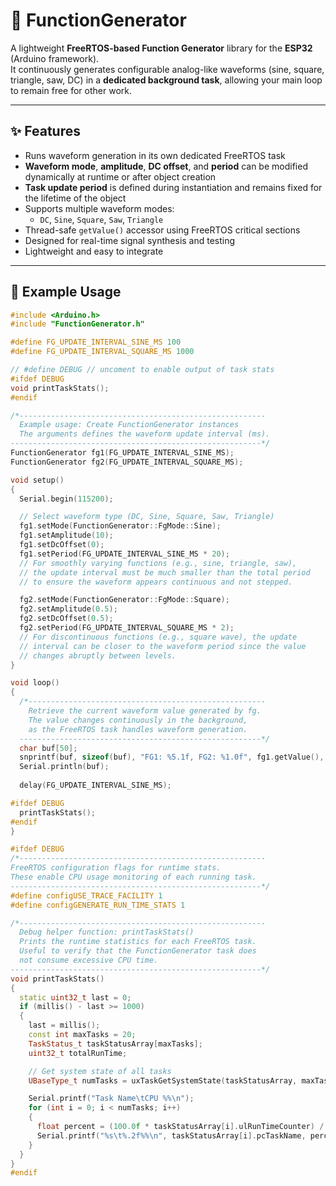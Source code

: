 # 📘 FunctionGenerator

A lightweight **FreeRTOS-based Function Generator** library for the **ESP32** (Arduino framework).  
It continuously generates configurable analog-like waveforms (sine, square, triangle, saw, DC) in a **dedicated background task**, allowing your main loop to remain free for other work.

---

## ✨ Features

- Runs waveform generation in its own dedicated FreeRTOS task  
- **Waveform mode**, **amplitude**, **DC offset**, and **period** can be modified dynamically at runtime or after object creation  
- **Task update period** is defined during instantiation and remains fixed for the lifetime of the object  
- Supports multiple waveform modes:
  - `DC`, `Sine`, `Square`, `Saw`, `Triangle`
- Thread-safe `getValue()` accessor using FreeRTOS critical sections  
- Designed for real-time signal synthesis and testing  
- Lightweight and easy to integrate

---
## 🧩 Example Usage

```cpp
#include <Arduino.h>
#include "FunctionGenerator.h"

#define FG_UPDATE_INTERVAL_SINE_MS 100
#define FG_UPDATE_INTERVAL_SQUARE_MS 1000

// #define DEBUG // uncoment to enable output of task stats
#ifdef DEBUG
void printTaskStats();
#endif

/*-------------------------------------------------------
  Example usage: Create FunctionGenerator instances
  The arguments defines the waveform update interval (ms).
--------------------------------------------------------*/
FunctionGenerator fg1(FG_UPDATE_INTERVAL_SINE_MS);
FunctionGenerator fg2(FG_UPDATE_INTERVAL_SQUARE_MS);

void setup()
{
  Serial.begin(115200);  

  // Select waveform type (DC, Sine, Square, Saw, Triangle)
  fg1.setMode(FunctionGenerator::FgMode::Sine); 
  fg1.setAmplitude(10);
  fg1.setDcOffset(0);
  fg1.setPeriod(FG_UPDATE_INTERVAL_SINE_MS * 20); 
  // For smoothly varying functions (e.g., sine, triangle, saw),
  // the update interval must be much smaller than the total period
  // to ensure the waveform appears continuous and not stepped.

  fg2.setMode(FunctionGenerator::FgMode::Square);
  fg2.setAmplitude(0.5);
  fg2.setDcOffset(0.5);
  fg2.setPeriod(FG_UPDATE_INTERVAL_SQUARE_MS * 2); 
  // For discontinuous functions (e.g., square wave), the update
  // interval can be closer to the waveform period since the value
  // changes abruptly between levels.
}

void loop()
{
  /*-----------------------------------------------------
    Retrieve the current waveform value generated by fg.
    The value changes continuously in the background,
    as the FreeRTOS task handles waveform generation.
  ------------------------------------------------------*/
  char buf[50];
  snprintf(buf, sizeof(buf), "FG1: %5.1f, FG2: %1.0f", fg1.getValue(), fg2.getValue());
  Serial.println(buf);
  
  delay(FG_UPDATE_INTERVAL_SINE_MS);

#ifdef DEBUG
  printTaskStats();
#endif
}

#ifdef DEBUG
/*-------------------------------------------------------
FreeRTOS configuration flags for runtime stats.
These enable CPU usage monitoring of each running task.
--------------------------------------------------------*/
#define configUSE_TRACE_FACILITY 1
#define configGENERATE_RUN_TIME_STATS 1

/*-------------------------------------------------------
  Debug helper function: printTaskStats()
  Prints the runtime statistics for each FreeRTOS task.
  Useful to verify that the FunctionGenerator task does
  not consume excessive CPU time.
--------------------------------------------------------*/
void printTaskStats()
{
  static uint32_t last = 0;
  if (millis() - last >= 1000)
  {
    last = millis();
    const int maxTasks = 20;
    TaskStatus_t taskStatusArray[maxTasks];
    uint32_t totalRunTime;

    // Get system state of all tasks
    UBaseType_t numTasks = uxTaskGetSystemState(taskStatusArray, maxTasks, &totalRunTime);

    Serial.printf("Task Name\tCPU %%\n");
    for (int i = 0; i < numTasks; i++)
    {
      float percent = (100.0f * taskStatusArray[i].ulRunTimeCounter) / totalRunTime;
      Serial.printf("%s\t%.2f%%\n", taskStatusArray[i].pcTaskName, percent);
    }
  }
}
#endif